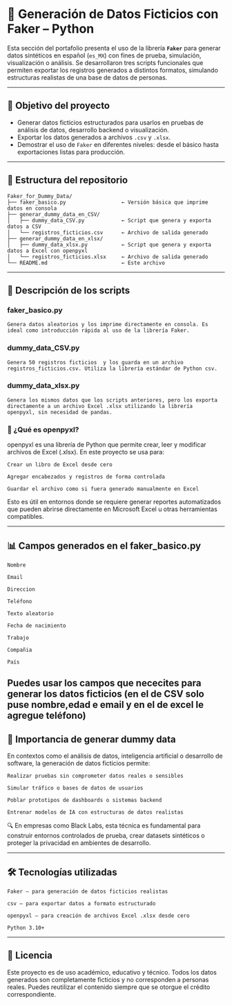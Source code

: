 # 🧪 Generación de Datos Ficticios con Faker – Python

Esta sección del portafolio presenta el uso de la librería **`Faker`** para generar datos sintéticos en español (`es_MX`) con fines de prueba, simulación, visualización o análisis. Se desarrollaron tres scripts funcionales que permiten exportar los registros generados a distintos formatos, simulando estructuras realistas de una base de datos de personas.

---

## 🎯 Objetivo del proyecto

- Generar datos ficticios estructurados para usarlos en pruebas de análisis de datos, desarrollo backend o visualización.
- Exportar los datos generados a archivos `.csv` y `.xlsx`.
- Demostrar el uso de `Faker` en diferentes niveles: desde el básico hasta exportaciones listas para producción.

---

## 📁 Estructura del repositorio

```
Faker_for_Dummy_Data/
├── faker_basico.py                  ← Versión básica que imprime datos en consola
├── generar_dummy_data_en_CSV/
│   ├── dummy_data_CSV.py            ← Script que genera y exporta datos a CSV
│   └── registros_ficticios.csv      ← Archivo de salida generado
├── generar_dummy_data_en_xlsx/
│   ├── dummy_data_xlsx.py           ← Script que genera y exporta datos a Excel con openpyxl
│   └── registros_ficticios.xlsx     ← Archivo de salida generado
└── README.md                        ← Este archivo

```

---

## 🧩 Descripción de los scripts

### faker_basico.py
    Genera datos aleatorios y los imprime directamente en consola. Es ideal como introducción rápida al uso de la librería Faker.

### dummy_data_CSV.py

    Genera 50 registros ficticios  y los guarda en un archivo registros_ficticios.csv. Utiliza la librería estándar de Python csv.

### dummy_data_xlsx.py

    Genera los mismos datos que los scripts anteriores, pero los exporta directamente a un archivo Excel .xlsx utilizando la librería         openpyxl, sin necesidad de pandas.

### 📝 ¿Qué es openpyxl?

openpyxl es una librería de Python que permite crear, leer y modificar archivos de Excel (.xlsx). En este proyecto se usa para:

    Crear un libro de Excel desde cero

    Agregar encabezados y registros de forma controlada

    Guardar el archivo como si fuera generado manualmente en Excel

Esto es útil en entornos donde se requiere generar reportes automatizados que pueden abrirse directamente en Microsoft Excel u otras herramientas compatibles.


---

## 📊 Campos generados en el faker_basico.py

    Nombre

    Email

    Direccion

    Teléfono

    Texto aleatorio 

    Fecha de nacimiento

    Trabajo

    Compañia

    País

    
Puedes usar los campos que nececites para generar los datos ficticios (en el de CSV solo puse nombre,edad e email y en el de excel le agregue teléfono)
---

## 🧠 Importancia de generar dummy data

En contextos como el análisis de datos, inteligencia artificial o desarrollo de software, la generación de datos ficticios permite:

    Realizar pruebas sin comprometer datos reales o sensibles

    Simular tráfico o bases de datos de usuarios

    Poblar prototipos de dashboards o sistemas backend

    Entrenar modelos de IA con estructuras de datos realistas

🔍 En empresas como Black Labs, esta técnica es fundamental para construir entornos controlados de prueba, crear datasets sintéticos o proteger la privacidad en ambientes de desarrollo.


---

## 🛠️ Tecnologías utilizadas

    Faker – para generación de datos ficticios realistas

    csv – para exportar datos a formato estructurado

    openpyxl – para creación de archivos Excel .xlsx desde cero

    Python 3.10+


---

## 📄 Licencia

Este proyecto es de uso académico, educativo y técnico. Todos los datos generados son completamente ficticios y no corresponden a personas reales. Puedes reutilizar el contenido siempre que se otorgue el crédito correspondiente.
